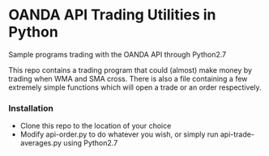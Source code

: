OANDA API Trading Utilities in Python
==============

Sample programs trading with the OANDA API through Python2.7

This repo contains a trading program that could (almost) make money by trading when WMA and SMA cross.
There is also a file containing a few extremely simple functions which will open a trade or an order respectively.

### Installation

* Clone this repo to the location of your choice
* Modify api-order.py to do whatever you wish, or simply run api-trade-averages.py using Python2.7